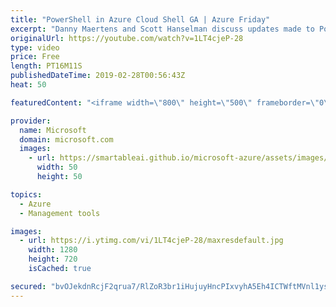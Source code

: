 ```yaml
---
title: "PowerShell in Azure Cloud Shell GA | Azure Friday"
excerpt: "Danny Maertens and Scott Hanselman discuss updates made to PowerShell in Azure Cloud Shell. Learn about PowerShell Core in Linux, new Azure VM remoting cmdlets, and integration with Exchange. [00:43]  Demo Start   Azure Cloud Shell documentation https://aka.ms/azfr/490/01  Quickstart for PowerShell in"
originalUrl: https://youtube.com/watch?v=1LT4cjeP-28
type: video
price: Free
length: PT16M11S
publishedDateTime: 2019-02-28T00:56:43Z
heat: 50

featuredContent: "<iframe width=\"800\" height=\"500\" frameborder=\"0\" src=\"https://www.youtube.com/embed/1LT4cjeP-28\" allow=\"accelerometer; autoplay; encrypted-media; gyroscope; picture-in-picture\" allowfullscreen></iframe>"

provider:
  name: Microsoft
  domain: microsoft.com
  images:
    - url: https://smartableai.github.io/microsoft-azure/assets/images/organizations/microsoft.com-50x50.jpg
      width: 50
      height: 50

topics:
  - Azure
  - Management tools

images:
  - url: https://i.ytimg.com/vi/1LT4cjeP-28/maxresdefault.jpg
    width: 1280
    height: 720
    isCached: true

secured: "bvOJekdnRcjF2qrua7/RlZoR3br1iHujuyHncPIxvyhA5Eh4ICTWftMVnl1yscwCNye2R5ED367atEdqzU3k/ifpRWb0lqD3oB+QDtChCYcXYfYKvT3aWwi6MPi+iBsHdp3IVsPTFL38kMl6VVoRUoeJpxbe7Rkt4llQVHztOPv5766yS2t2SUr9qc+yLCey4Jv+lhOzz392rBOt/SJxjRyAJb2Ef2n+xYShJWACZN+rf4hbDeBd/T7x1bQdkCx25PpxS67YIN3NbP8ePE0kMreRiLmHwDWcrPlmGkhd212XFv5FZDY1JmaU5sc50BGu9Y4SXpbcc/BY6kERNS8TfBSZsujNjhrT6xtp50RG7yOj0fKnbpzIMSEJmOjOYUa4nj6anWNLh7R+hozRglDppn9p6/0FmYmhjGuLxn7253w=;/tw5WhhcIxoiFpk444H+7A=="
---
```


